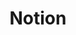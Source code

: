 ---
created: '2025-09-16T15:05:15.651238'
modified: '2025-09-17T15:35:16.623176'
ship_factor: 5
subtype: mcp-servers
tags: []
title: Notion
type: tool
version: 1
---